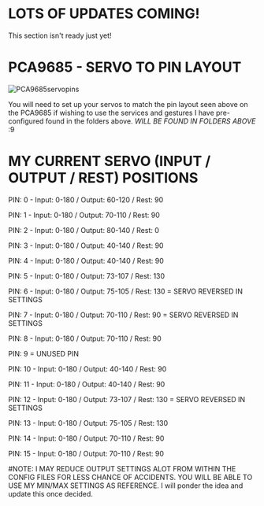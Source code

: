 LOTS OF UPDATES COMING!
=

This section isn't ready just yet!

PCA9685 - SERVO TO PIN LAYOUT
=
![PCA9685servopins](https://user-images.githubusercontent.com/81597534/182986997-749983e3-6a04-4e4a-b0be-e4f115f421d6.png)

You will need to set up your servos to match the pin layout seen above on the PCA9685 if wishing to use the services and gestures I have pre-configured found in the folders above.  *WILL BE FOUND IN FOLDERS ABOVE* :9 

MY CURRENT SERVO (INPUT / OUTPUT / REST) POSITIONS
=
PIN: 0 - Input: 0-180 / Output: 60-120 / Rest:  90

PIN: 1 - Input: 0-180 / Output: 70-110 / Rest:  90

PIN: 2 - Input: 0-180 / Output: 80-140 / Rest:   0

PIN: 3 - Input: 0-180 / Output: 40-140 / Rest:  90

PIN: 4 - Input: 0-180 / Output: 40-140 / Rest:  90

PIN: 5 - Input: 0-180 / Output: 73-107 / Rest: 130

PIN: 6 - Input: 0-180 / Output: 75-105 / Rest: 130 = SERVO REVERSED IN SETTINGS

PIN: 7 - Input: 0-180 / Output: 70-110 / Rest:  90 = SERVO REVERSED IN SETTINGS

PIN: 8 - Input: 0-180 / Output: 70-110 / Rest:  90

PIN: 9 	= UNUSED PIN

PIN: 10 - Input: 0-180 / Output: 40-140 / Rest:  90

PIN: 11 - Input: 0-180 / Output: 40-140 / Rest:  90

PIN: 12 - Input: 0-180 / Output: 73-107 / Rest: 130 = SERVO REVERSED IN SETTINGS

PIN: 13 - Input: 0-180 / Output: 75-105 / Rest: 130

PIN: 14 - Input: 0-180 / Output: 70-110 / Rest:  90

PIN: 15 - Input: 0-180 / Output: 70-110 / Rest:  90

#NOTE: I MAY REDUCE OUTPUT SETTINGS ALOT FROM WITHIN THE CONFIG FILES FOR LESS CHANCE OF ACCIDENTS. YOU WILL BE ABLE TO USE MY MIN/MAX SETTINGS AS REFERENCE.
I will ponder the idea and update this once decided. 
